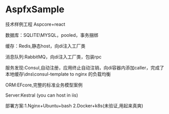 # AspfxSample
技术样例工程 Aspcore+react

数据库：SQLITE\MYSQL，pooled，事务捆绑

缓存：Redis,静态host，向di注入工厂类

消息队列:RabbitMQ，向di注入工厂类，包装rpc

服务发现:Consul,自动注册，应用终止自动注销，向di容器内添加caller，完成了本地缓存\dns\consul-template to nginx 的负载均衡

ORM:EFcore,完整的标准业务模型案例

Server:Kestral (you can host in iis)

部署方案:1.Nginx+Ubuntu+bash 2.Docker+k8s(未验证,用起来真爽)


